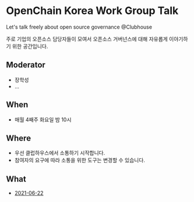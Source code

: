 # OpenChain Korea Work Group Talk
Let's talk freely about open source governance @Clubhouse

주로 기업의 오픈소스 담당자들이 모여서 오픈소스 거버넌스에 대해 자유롭게 이야기하기 위한 공간입니다. 

## Moderator
* 장학성
* ...

## When
* 매월 4째주 화요일 밤 10시

## Where
* 우선 클럽하우스에서 소통하기 시작합니다. 
* 참여자의 요구에 따라 소통을 위한 도구는 변경할 수 있습니다. 

## What
* [2021-06-22](https://github.com/OpenChain-KWG/OpenSourceFreeTalk/issues/1#issue-919717454)

